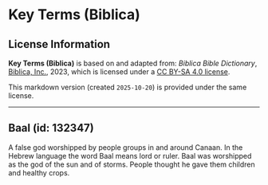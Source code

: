 # Key Terms (Biblica)

## License Information

**Key Terms (Biblica)** is based on and adapted from: _Biblica Bible Dictionary_, [Biblica, Inc.](https://www.biblica.com/), 2023, which is licensed under a [CC BY-SA 4.0 license](https://creativecommons.org/licenses/by-sa/4.0/legalcode.en).

This markdown version (created `2025-10-20`) is provided under the same license.



--------------------------------

## Baal (id: 132347)

A false god worshipped by people groups in and around Canaan. In the Hebrew language the word Baal means lord or ruler. Baal was worshipped as the god of the sun and of storms. People thought he gave them children and healthy crops.


